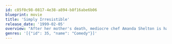 ```yaml
---
id: c85f0c98-0817-4e38-a894-b8f16abe6b06
blueprint: movie
title: 'Simply Irresistible'
release_date: '1999-02-05'
overview: "After her mother's death, mediocre chef Amanda Shelton is having trouble attracting customers to her family's restaurant. While shopping for ingredients, she is given a magical crab by mysterious Gene O'Reilly. Afterward, Amanda's dishes suddenly become excellent, inducing strong emotional reactions in everyone who eats them. Tom Bartlett, who is preparing to open his own eatery, tries her cooking and falls in love."
genres: '[{"id": 35, "name": "Comedy"}]'
---
```

